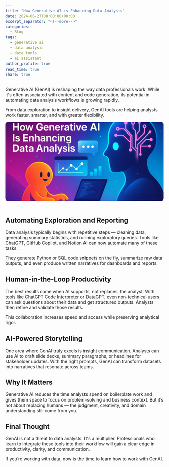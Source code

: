 ```yaml
---
title: "How Generative AI is Enhancing Data Analysis"
date: 2024-06-27T08:00:00+00:00
excerpt_separator: "<!--more-->"
categories:
  - Blog
tags:
  - generative ai
  - data analysis
  - data tools
  - ai assistant
author_profile: true
read_time: true
share: true
---
```



Generative AI (GenAI) is reshaping the way data professionals work. While it's often associated with content and code generation, its potential in automating data analysis workflows is growing rapidly.  

From data exploration to insight delivery, GenAI tools are helping analysts work faster, smarter, and with greater flexibility.

<!--more-->
<img src="/assets/images/posts/genai-data-analysis.png" 
     alt="Generative AI and Data Analysis" 
     style="width: 100%; height: 250px; object-fit: cover; border-radius: 8px; margin-bottom: 1rem;" />

## Automating Exploration and Reporting

Data analysis typically begins with repetitive steps — cleaning data, generating summary statistics, and running exploratory queries. Tools like ChatGPT, GitHub Copilot, and Notion AI can now automate many of these tasks.  

They generate Python or SQL code snippets on the fly, summarize raw data outputs, and even produce written narratives for dashboards and reports.

## Human-in-the-Loop Productivity

The best results come when AI supports, not replaces, the analyst. With tools like ChatGPT Code Interpreter or DataGPT, even non-technical users can ask questions about their data and get structured outputs. Analysts then refine and validate those results.  

This collaboration increases speed and access while preserving analytical rigor.

## AI-Powered Storytelling

One area where GenAI truly excels is insight communication. Analysts can use AI to draft slide decks, summary paragraphs, or headlines for stakeholder updates. With the right prompts, GenAI can transform datasets into narratives that resonate across teams.

## Why It Matters

Generative AI reduces the time analysts spend on boilerplate work and gives them space to focus on problem-solving and business context. But it’s not about replacing humans — the judgment, creativity, and domain understanding still come from you.

## Final Thought

GenAI is not a threat to data analysts. It's a multiplier. Professionals who learn to integrate these tools into their workflow will gain a clear edge in productivity, clarity, and communication.

If you’re working with data, now is the time to learn how to work with GenAI.
